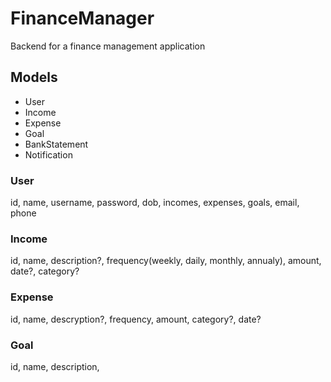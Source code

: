 # FinanceManager
Backend for a finance management application

## Models
- User
- Income
- Expense
- Goal
- BankStatement
- Notification

### User

id, name, username, password, dob, incomes, expenses, goals, email, phone

### Income

id, name, description?, frequency(weekly, daily, monthly, annualy), amount, date?, category?

### Expense

id, name, descryption?, frequency, amount, category?, date?

### Goal

id, name, description, 